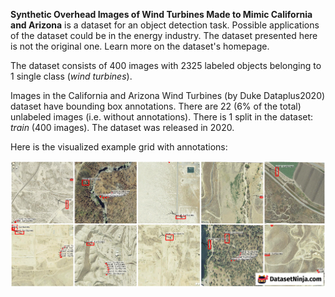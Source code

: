 **Synthetic Overhead Images of Wind Turbines Made to Mimic California and Arizona** is a dataset for an object detection task. Possible applications of the dataset could be in the energy industry. The dataset presented here is not the original one. Learn more on the dataset's homepage.

The dataset consists of 400 images with 2325 labeled objects belonging to 1 single class (*wind turbines*).

Images in the California and Arizona Wind Turbines (by Duke Dataplus2020) dataset have bounding box annotations. There are 22 (6% of the total) unlabeled images (i.e. without annotations). There is 1 split in the dataset: *train* (400 images). The dataset was released in 2020.

Here is the visualized example grid with annotations:

<img src="https://github.com/dataset-ninja/synthetic-overhead-wind-turbines/raw/main/visualizations/horizontal_grid.png">
